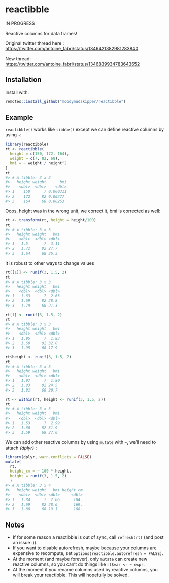 
<!-- README.md is generated from README.Rmd. Please edit that file -->

# reactibble

IN PROGRESS

Reactive columns for data frames\!

Original twitter thread here :
<https://twitter.com/antoine_fabri/status/1346421382981283840>

New thread:
<https://twitter.com/antoine_fabri/status/1346839934783643652>

## Installation

Install with:

``` r
remotes::install_github("moodymudskipper/reactibble")
```

## Example

`reactibble()` works like `tibble()` except we can define reactive
columns by using `~`:

``` r
library(reactibble)
rt <- reactibble(
  height = c(150, 172, 164),
  weight = c(7, 82, 68),
  bmi = ~ weight / height^2
)
rt
#> # A tibble: 3 x 3
#>   height weight      bmi
#>    <dbl>  <dbl>    <dbl>
#> 1    150      7 0.000311
#> 2    172     82 0.00277 
#> 3    164     68 0.00253
```

Oops, height was in the wrong unit, we correct it, bmi is corrected as
well:

``` r
rt <- transform(rt, height = height/100)
rt
#> # A tibble: 3 x 3
#>   height weight   bmi
#>    <dbl>  <dbl> <dbl>
#> 1   1.5       7  3.11
#> 2   1.72     82 27.7 
#> 3   1.64     68 25.3
```

It is robust to other ways to change values

``` r
rt[[1]] <- runif(3, 1.5, 2)
rt
#> # A tibble: 3 x 3
#>   height weight   bmi
#>    <dbl>  <dbl> <dbl>
#> 1   1.63      7  2.63
#> 2   1.69     82 28.8 
#> 3   1.79     68 21.3

rt[1] <- runif(3, 1.5, 2)
rt
#> # A tibble: 3 x 3
#>   height weight   bmi
#>    <dbl>  <dbl> <dbl>
#> 1   1.95      7  1.83
#> 2   1.60     82 32.0 
#> 3   1.95     68 17.9

rt$height <- runif(3, 1.5, 2)
rt
#> # A tibble: 3 x 3
#>   height weight   bmi
#>    <dbl>  <dbl> <dbl>
#> 1   1.97      7  1.80
#> 2   1.83     82 24.5 
#> 3   1.81     68 20.7

rt <- within(rt, height <- runif(3, 1.5, 2))
rt
#> # A tibble: 3 x 3
#>   height weight   bmi
#>    <dbl>  <dbl> <dbl>
#> 1   1.53      7  2.99
#> 2   1.60     82 31.9 
#> 3   1.59     68 27.0
```

We can add other reactive columns by using `mutate` with `~`, we’ll need
to attach *{dplyr}* :

``` r
library(dplyr, warn.conflicts = FALSE)
mutate(
  rt, 
  height_cm = ~ 100 * height, 
  height = runif(3, 1.5, 2)
  )
#> # A tibble: 3 x 4
#>   height weight   bmi height_cm
#>    <dbl>  <dbl> <dbl>     <dbl>
#> 1   1.84      7  2.06      184.
#> 2   1.69     82 28.6       169.
#> 3   1.88     68 19.1       188.
```

## Notes

  - If for some reason a reactibble is out of sync, call `refresh(rt)`
    (and post an issue :)).
  - If you want to disable autorefresh, maybe because your columns are
    expensive to recompute, set `options(reactibble.autorefresh =
    FALSE)`.
  - At the moment (and maybe forever), only `mutate` can create new
    reactive columns, so you can’t do things like `rt$var <- ~ expr`.
  - At the moment if you rename columns used by reactive columns, you
    will break your reactibble. This will hopefully be solved.
